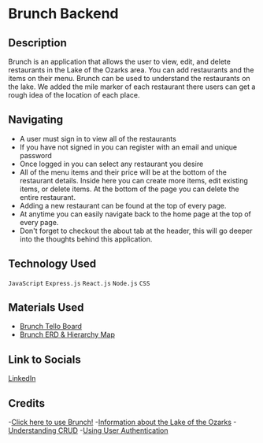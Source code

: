 # Brunch Backend

## Description

Brunch is an application that allows the user to view, edit, and delete restaurants in the Lake of the Ozarks area. You can add restaurants and the items on their menu. Brunch can be used to understand the restaurants on the lake. We added the mile marker of each restaurant there users can get a rough idea of the location of each place.

## Navigating

- A user must sign in to view all of the restaurants
- If you have not signed in you can register with an email and unique password
- Once logged in you can select any restaurant you desire
- All of the menu items and their price will be at the bottom of the restaurant details. Inside here you can create more items, edit existing items, or delete items. At the bottom of the page you can delete the entire restaurant.
- Adding a new restaurant can be found at the top of every page.
- At anytime you can easily navigate back to the home page at the top of every page. 
- Don't forget to checkout the about tab at the header, this will go deeper into the thoughts behind this application. 

## Technology Used

`JavaScript` `Express.js` `React.js` `Node.js` `CSS`

## Materials Used

- [Brunch Tello Board](https://trello.com/invite/b/vJeQbvrj/ATTI519eae986da81f115abcaca24304b60f253EDCA4/capstone-project)
- [Brunch ERD & Hierarchy Map](https://lucid.app/lucidchart/8cd8a503-d748-42b7-a7df-fae21034c409/edit?viewport_loc=173%2C123%2C906%2C479%2C0_0&invitationId=inv_cf74ff58-ada4-49f4-adbf-8b1a689cb2ac)

## Link to Socials

[LinkedIn](https://www.linkedin.com/in/dominicfuentes1/)

## Credits

-[Click here to use Brunch!](https://brunch-peach.vercel.app/register)
-[Information about the Lake of the Ozarks](https://www.funlake.com/)
-[Understanding CRUD](https://geeksforgeeks.com/)
-[Using User Authentication](https://stackoverflow.com/)